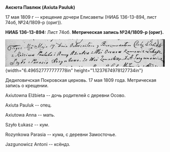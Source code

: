 **Аксюта Павлюк (Axiuta Pauluk)**

17 мая 1809 г -- крещение дочери Елисаветы (НИАБ 136-13-894, лист 74об,
№24/1809-р (ориг)).

**НИАБ 136-13-894:** Лист 74об. **Метрическая запись №24/1809-р
(ориг).**

![](./media/0408239bbebc4fc9392b35d3414a9e92f40adc62.png){width="6.496527777777778in"
height="1.1237674978127734in"}

Дедиловичская Покровская церковь. 17 мая 1809 года. Метрическая запись о
крещении.

Axiutowna Elżbieta -- дочь родителей с деревни Осовo.

Axiuta Pauluk -- отец.

Axiutowa Anna -- мать.

Szyło Łukasz -- кум.

Rozynkowa Parasia -- кума, с деревни Замосточье.

Jazgunowicz Antoni -- ксёндз.

